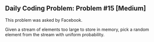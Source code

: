 ## Daily Coding Problem: Problem #15 [Medium]

This problem was asked by Facebook.

Given a stream of elements too large to store in memory, pick a random element from the stream with uniform probability.
